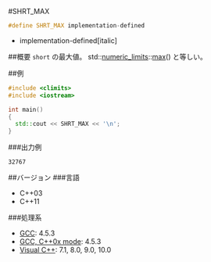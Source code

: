 #SHRT_MAX
```cpp
#define SHRT_MAX implementation-defined
```
* implementation-defined[italic]

##概要
`short` の最大値。
std::[numeric_limits](/reference/limits/numeric_limits.md)<short>::[max](/reference/limits/numeric_limits/max.md)() と等しい。


##例
```cpp
#include <climits>
#include <iostream>

int main()
{
  std::cout << SHRT_MAX << '\n';
}
```



###出力例
```
32767
```

##バージョン
###言語
- C++03
- C++11

###処理系
- [GCC](/implementation#gcc.md): 4.5.3
- [GCC, C++0x mode](/implementation#gcc.md): 4.5.3
- [Visual C++](/implementation#visual_cpp.md): 7.1, 8.0, 9.0, 10.0

